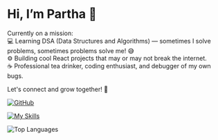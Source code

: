 # Hi, I’m Partha 👋

Currently on a mission:  
💻 Learning DSA (Data Structures and Algorithms) — sometimes I solve problems, sometimes problems solve me! 😅  
⚙️ Building cool React projects that may or may not break the internet.  
☕ Professional tea drinker, coding enthusiast, and debugger of my own bugs.

Let's connect and grow together! 🌱

[![GitHub](https://img.shields.io/badge/GitHub-parthodas23-blue?logo=github)](https://github.com/parthodas23)

[![My Skills](https://skillicons.dev/icons?i=html,css,js,react,nodejs,mongodb)](https://skillicons.dev)
 
![Top Languages](https://github-readme-stats.vercel.app/api/top-langs/?username=parthodas23&layout=compact&theme=dark)
